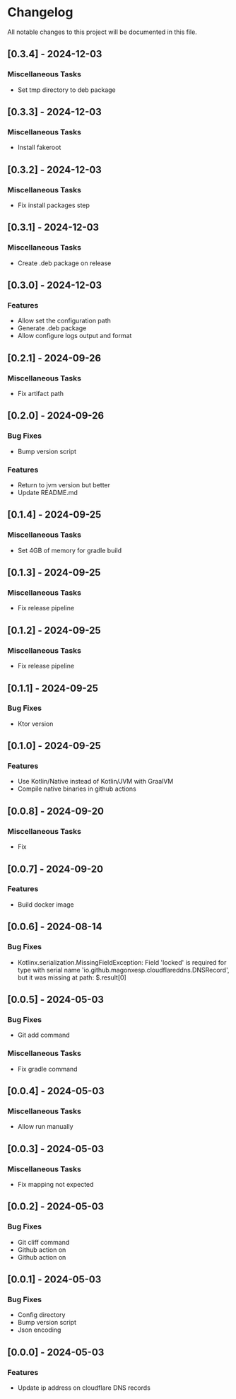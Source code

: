 # Changelog

All notable changes to this project will be documented in this file.

## [0.3.4] - 2024-12-03

### Miscellaneous Tasks

- Set tmp directory to deb package

## [0.3.3] - 2024-12-03

### Miscellaneous Tasks

- Install fakeroot

## [0.3.2] - 2024-12-03

### Miscellaneous Tasks

- Fix install packages step

## [0.3.1] - 2024-12-03

### Miscellaneous Tasks

- Create .deb package on release

## [0.3.0] - 2024-12-03

### Features

- Allow set the configuration path
- Generate .deb package
- Allow configure logs output and format

## [0.2.1] - 2024-09-26

### Miscellaneous Tasks

- Fix artifact path

## [0.2.0] - 2024-09-26

### Bug Fixes

- Bump version script

### Features

- Return to jvm version but better
- Update README.md

## [0.1.4] - 2024-09-25

### Miscellaneous Tasks

- Set 4GB of memory for gradle build

## [0.1.3] - 2024-09-25

### Miscellaneous Tasks

- Fix release pipeline

## [0.1.2] - 2024-09-25

### Miscellaneous Tasks

- Fix release pipeline

## [0.1.1] - 2024-09-25

### Bug Fixes

- Ktor version

## [0.1.0] - 2024-09-25

### Features

- Use Kotlin/Native instead of Kotlin/JVM with GraalVM
- Compile native binaries in github actions

## [0.0.8] - 2024-09-20

### Miscellaneous Tasks

- Fix

## [0.0.7] - 2024-09-20

### Features

- Build docker image

## [0.0.6] - 2024-08-14

### Bug Fixes

- Kotlinx.serialization.MissingFieldException: Field 'locked' is required for type with serial name 'io.github.magonxesp.cloudflareddns.DNSRecord', but it was missing at path: $.result[0]

## [0.0.5] - 2024-05-03

### Bug Fixes

- Git add command

### Miscellaneous Tasks

- Fix gradle command

## [0.0.4] - 2024-05-03

### Miscellaneous Tasks

- Allow run manually

## [0.0.3] - 2024-05-03

### Miscellaneous Tasks

- Fix mapping not expected

## [0.0.2] - 2024-05-03

### Bug Fixes

- Git cliff command
- Github action on
- Github action on

## [0.0.1] - 2024-05-03

### Bug Fixes

- Config directory
- Bump version script
- Json encoding

## [0.0.0] - 2024-05-03

### Features

- Update ip address on cloudflare DNS records


